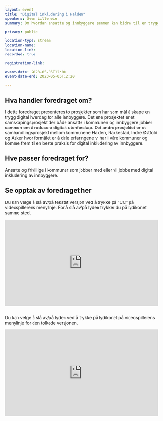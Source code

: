 ```yaml
---
layout: event
title: "Digital inkludering i Halden"
speakers: Sven Lilleheier
summary: Om hvordan ansatte og innbyggere sammen kan bidra til en trygg digital hverdag for alle innbyggere – fra et bibliotekperspektiv.

privacy: public

location-type: stream
location-name:
location-link: 
recorded: true

registration-link: 

event-date: 2023-05-05T12:00
event-date-end: 2023-05-05T12:20

---
```

## Hva handler foredraget om?
I dette foredraget presenteres to prosjekter som har som mål å skape en trygg digital hverdag for alle innbyggere. Det ene prosjektet er et samskapingsprosjekt der både ansatte i kommunen og innbyggere jobber sammen om å redusere digitalt utenforskap. Det andre prosjektet er et samhandlingsprosjekt mellom kommunene Halden, Rakkestad, Indre Østfold og Asker hvor formålet er å dele erfaringene vi har i våre kommuner og komme frem til en beste praksis for digital inkludering av innbyggere.

## Hve passer foredraget for?
Ansatte og frivillige i kommuner som jobber med eller vil jobbe med digital inkludering av innbyggere.

## Se opptak av foredraget her

Du kan velge å slå av/på tekstet versjon ved å trykke på “CC” på videospillerens menylinje. For å slå av/på lyden trykker du på lydikonet samme sted.

<div style="padding:56.25% 0 0 0;position:relative;"><iframe src="https://player.vimeo.com/video/831460921?h=6a83605a4a&amp;badge=0&amp;autopause=0&amp;player_id=0&amp;app_id=58479" frameborder="0" allow="autoplay; fullscreen; picture-in-picture" allowfullscreen style="position:absolute;top:0;left:0;width:100%;height:100%;" title="Digital inkludering i Halden med Sven Lilleheier"></iframe></div><script src="https://player.vimeo.com/api/player.js"></script>

<br/>

Du kan velge å slå av/på lyden ved å trykke på lydikonet på videospillerens menylinje for den tolkede versjonen.

<div style="padding:56.25% 0 0 0;position:relative;"><iframe src="https://player.vimeo.com/video/831921084?h=530a1f20d8&amp;badge=0&amp;autopause=0&amp;player_id=0&amp;app_id=58479" frameborder="0" allow="autoplay; fullscreen; picture-in-picture" allowfullscreen style="position:absolute;top:0;left:0;width:100%;height:100%;" title="Digital inkludering i Halden med Sven Lilleheier - tolket"></iframe></div><script src="https://player.vimeo.com/api/player.js"></script>
